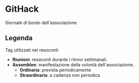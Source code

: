 # GitHack
Giornale di bordo dell'associazione

## Legenda
Tag utilizzati nei resoconti
* **Riunioni**: resoconti durante i ritrovi settimanali.
* **Assemblee**: manifestazione della volontà dell'associazione.
  * **Ordinaria**: prevista periodicamente
  * **Straordinaria**: a cadenza non periodica
